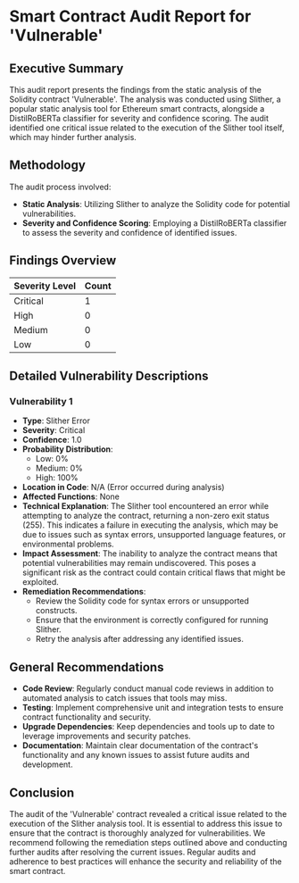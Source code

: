 # Smart Contract Audit Report for 'Vulnerable'

## Executive Summary
This audit report presents the findings from the static analysis of the Solidity contract 'Vulnerable'. The analysis was conducted using Slither, a popular static analysis tool for Ethereum smart contracts, alongside a DistilRoBERTa classifier for severity and confidence scoring. The audit identified one critical issue related to the execution of the Slither tool itself, which may hinder further analysis.

## Methodology
The audit process involved:
- **Static Analysis**: Utilizing Slither to analyze the Solidity code for potential vulnerabilities.
- **Severity and Confidence Scoring**: Employing a DistilRoBERTa classifier to assess the severity and confidence of identified issues.

## Findings Overview
| Severity Level | Count |
|----------------|-------|
| Critical       | 1     |
| High           | 0     |
| Medium         | 0     |
| Low            | 0     |

## Detailed Vulnerability Descriptions

### Vulnerability 1
- **Type**: Slither Error
- **Severity**: Critical
- **Confidence**: 1.0
- **Probability Distribution**: 
  - Low: 0%
  - Medium: 0%
  - High: 100%
- **Location in Code**: N/A (Error occurred during analysis)
- **Affected Functions**: None
- **Technical Explanation**: The Slither tool encountered an error while attempting to analyze the contract, returning a non-zero exit status (255). This indicates a failure in executing the analysis, which may be due to issues such as syntax errors, unsupported language features, or environmental problems.
- **Impact Assessment**: The inability to analyze the contract means that potential vulnerabilities may remain undiscovered. This poses a significant risk as the contract could contain critical flaws that might be exploited.
- **Remediation Recommendations**: 
  - Review the Solidity code for syntax errors or unsupported constructs.
  - Ensure that the environment is correctly configured for running Slither.
  - Retry the analysis after addressing any identified issues.

## General Recommendations
- **Code Review**: Regularly conduct manual code reviews in addition to automated analysis to catch issues that tools may miss.
- **Testing**: Implement comprehensive unit and integration tests to ensure contract functionality and security.
- **Upgrade Dependencies**: Keep dependencies and tools up to date to leverage improvements and security patches.
- **Documentation**: Maintain clear documentation of the contract's functionality and any known issues to assist future audits and development.

## Conclusion
The audit of the 'Vulnerable' contract revealed a critical issue related to the execution of the Slither analysis tool. It is essential to address this issue to ensure that the contract is thoroughly analyzed for vulnerabilities. We recommend following the remediation steps outlined above and conducting further audits after resolving the current issues. Regular audits and adherence to best practices will enhance the security and reliability of the smart contract.